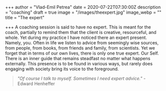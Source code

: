 +++
author = "Vlad-Emil Petrea"
date = 2020-07-22T07:30:00Z
description = "coaching"
draft = true
image = "/images/theexpert.jpg"
image_webp = ""
title = "The expert"

+++
A coaching session is said to have no expert. This is meant for the coach, partially to remind them that the client is creative, resourceful, and whole. Yet during my practice I have noticed there an expert present. Namely, you. Often in life we listen to advice from seemingly wise sources, from people, from books, from friends and family, from scientists. Yet we forget that in terms of our own lives, there is only one true expert. Our Self. There is an inner guide that remains steadfast no matter what happens externally. This presence is to be found in various ways, but rarely does engaging with society bring its voice to the foreground.

> _"Of course I talk to myself. Sometimes I need expert advice." -_ Edward Henheffer